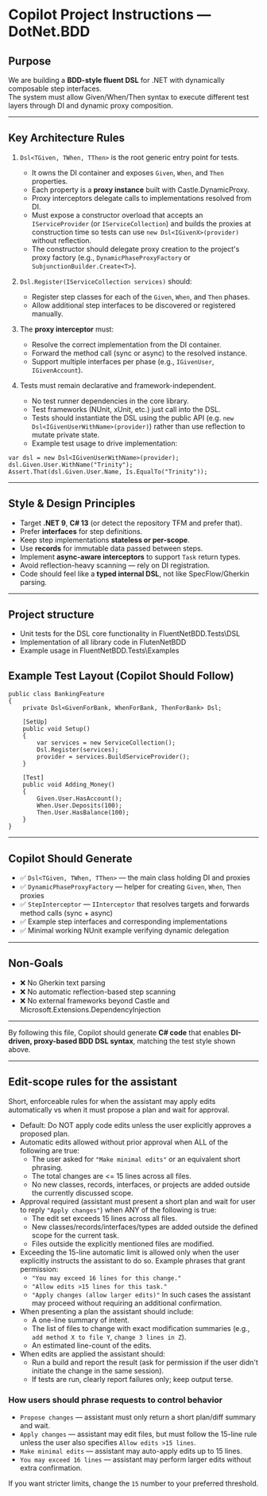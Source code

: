 # Copilot Project Instructions — DotNet.BDD

## Purpose
We are building a **BDD-style fluent DSL** for .NET with dynamically composable step interfaces.  
The system must allow Given/When/Then syntax to execute different test layers through DI and dynamic proxy composition.

---

## Key Architecture Rules

1. `Dsl<TGiven, TWhen, TThen>` is the root generic entry point for tests.  
   - It owns the DI container and exposes `Given`, `When`, and `Then` properties.  
   - Each property is a **proxy instance** built with Castle.DynamicProxy.  
   - Proxy interceptors delegate calls to implementations resolved from DI.
   - Must expose a constructor overload that accepts an `IServiceProvider` (or `IServiceCollection`) and builds the proxies at construction time so tests can use `new Dsl<IGivenX>(provider)` without reflection.
   - The constructor should delegate proxy creation to the project's proxy factory (e.g., `DynamicPhaseProxyFactory` or `SubjunctionBuilder.Create<T>`).

2. `Dsl.Register(IServiceCollection services)` should:  
   - Register step classes for each of the `Given`, `When`, and `Then` phases.  
   - Allow additional step interfaces to be discovered or registered manually.

3. The **proxy interceptor** must:  
   - Resolve the correct implementation from the DI container.  
   - Forward the method call (sync or async) to the resolved instance.  
   - Support multiple interfaces per phase (e.g., `IGivenUser`, `IGivenAccount`).

4. Tests must remain declarative and framework-independent.  
   - No test runner dependencies in the core library.  
   - Test frameworks (NUnit, xUnit, etc.) just call into the DSL.
   - Tests should instantiate the DSL using the public API (e.g. `new Dsl<IGivenUserWithName>(provider)`) rather than use reflection to mutate private state.
   - Example test usage to drive implementation:

```
var dsl = new Dsl<IGivenUserWithName>(provider);
dsl.Given.User.WithName("Trinity");
Assert.That(dsl.Given.User.Name, Is.EqualTo("Trinity"));
```

---

## Style & Design Principles

- Target **.NET 9**, **C# 13** (or detect the repository TFM and prefer that).  
- Prefer **interfaces** for step definitions.  
- Keep step implementations **stateless or per-scope**.  
- Use **records** for immutable data passed between steps.  
- Implement **async-aware interceptors** to support `Task` return types.  
- Avoid reflection-heavy scanning — rely on DI registration.  
- Code should feel like a **typed internal DSL**, not like SpecFlow/Gherkin parsing.

---

## Project structure

- Unit tests for the DSL core functionality in FluentNetBDD.Tests\DSL
- Implementation of all library code in FlutenNetBDD
- Example usage in FluentNetBDD.Tests\Examples

## Example Test Layout (Copilot Should Follow)

```
public class BankingFeature
{
    private Dsl<GivenForBank, WhenForBank, ThenForBank> Dsl;

    [SetUp]
    public void Setup()
    {
        var services = new ServiceCollection();
        Dsl.Register(services);
        provider = services.BuildServiceProvider();
    }

    [Test]
    public void Adding_Money()
    {
        Given.User.HasAccount();
        When.User.Deposits(100);
        Then.User.HasBalance(100);
    }
}
```

---

## Copilot Should Generate

- ✅ `Dsl<TGiven, TWhen, TThen>` — the main class holding DI and proxies  
- ✅ `DynamicPhaseProxyFactory` — helper for creating `Given`, `When`, `Then` proxies  
- ✅ `StepInterceptor` — `IInterceptor` that resolves targets and forwards method calls (sync + async)  
- ✅ Example step interfaces and corresponding implementations  
- ✅ Minimal working NUnit example verifying dynamic delegation  

---

## Non-Goals

- ❌ No Gherkin text parsing  
- ❌ No automatic reflection-based step scanning  
- ❌ No external frameworks beyond Castle and Microsoft.Extensions.DependencyInjection  

---

By following this file, Copilot should generate **C# code** that enables **DI-driven, proxy-based BDD DSL syntax**, matching the test style shown above.

---

## Edit-scope rules for the assistant

Short, enforceable rules for when the assistant may apply edits automatically vs when it must propose a plan and wait for approval.

- Default: Do NOT apply code edits unless the user explicitly approves a proposed plan.
- Automatic edits allowed without prior approval when ALL of the following are true:
  - The user asked for `"Make minimal edits"` or an equivalent short phrasing.
  - The total changes are <= 15 lines across all files.
  - No new classes, records, interfaces, or projects are added outside the currently discussed scope.
- Approval required (assistant must present a short plan and wait for user to reply `"Apply changes"`) when ANY of the following is true:
  - The edit set exceeds 15 lines across all files.
  - New classes/records/interfaces/types are added outside the defined scope for the current task.
  - Files outside the explicitly mentioned files are modified.
- Exceeding the 15-line automatic limit is allowed only when the user explicitly instructs the assistant to do so. Example phrases that grant permission:
  - `"You may exceed 16 lines for this change."`
  - `"Allow edits >15 lines for this task."`
  - `"Apply changes (allow larger edits)"`
  In such cases the assistant may proceed without requiring an additional confirmation.
- When presenting a plan the assistant should include:
  - A one-line summary of intent.
  - The list of files to change with exact modification summaries (e.g., `add method X to file Y`, `change 3 lines in Z`).
  - An estimated line-count of the edits.
- When edits are applied the assistant should:
  - Run a build and report the result (ask for permission if the user didn't initiate the change in the same session).
  - If tests are run, clearly report failures only; keep output terse.

### How users should phrase requests to control behavior

- `Propose changes` — assistant must only return a short plan/diff summary and wait.
- `Apply changes` — assistant may edit files, but must follow the 15-line rule unless the user also specifies `Allow edits >15 lines`.
- `Make minimal edits` — assistant may auto-apply edits up to 15 lines.
- `You may exceed 16 lines` — assistant may perform larger edits without extra confirmation.

If you want stricter limits, change the `15` number to your preferred threshold.
